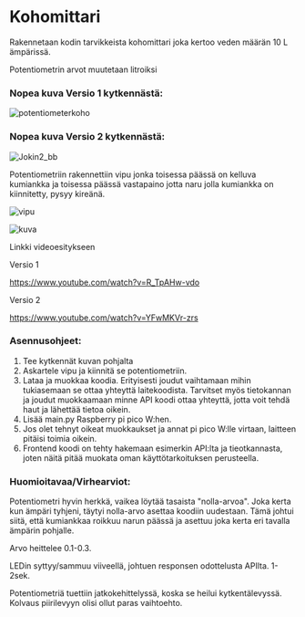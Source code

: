 # Kohomittari

Rakennetaan kodin tarvikkeista kohomittari joka kertoo veden määrän 10 L ämpärissä.​

Potentiometrin arvot muutetaan litroiksi

### Nopea kuva Versio 1 kytkennästä:

![potentiometerkoho](https://github.com/user-attachments/assets/6647c384-5240-4866-985d-0af7fd529971)

### Nopea kuva Versio 2 kytkennästä:

![Jokin2_bb](https://github.com/user-attachments/assets/4d209aef-99ec-482c-a97b-7a1e286db01e)

Potentiometriin rakennettiin vipu jonka toisessa päässä on kelluva kumiankka ja toisessa päässä vastapaino jotta naru jolla kumiankka on kiinnitetty, pysyy kireänä.

![vipu](https://github.com/user-attachments/assets/36abab1d-e377-4863-95e4-d5990e74cc51)

![kuva](https://github.com/user-attachments/assets/4ed3ae08-a868-407a-89be-3a3e3ec0125f)

Linkki videoesitykseen

Versio 1

https://www.youtube.com/watch?v=R_TpAHw-vdo

Versio 2

https://www.youtube.com/watch?v=YFwMKVr-zrs

### Asennusohjeet:
1. Tee kytkennät kuvan pohjalta
2. Askartele vipu ja kiinnitä se potentiometriin.
3. Lataa ja muokkaa koodia. Erityisesti joudut vaihtamaan mihin tukiasemaan se ottaa yhteyttä laitekoodista. Tarvitset myös tietokannan ja joudut muokkaamaan minne API koodi ottaa yhteyttä, jotta voit tehdä haut ja lähettää tietoa oikein.
4. Lisää main.py Raspberry pi pico W:hen.
5. Jos olet tehnyt oikeat muokkaukset ja annat pi pico W:lle virtaan, laitteen pitäisi toimia oikein.
6. Frontend koodi on tehty hakemaan esimerkin API:lta ja tieotkannasta, joten näitä pitää muokata oman käyttötarkoituksen perusteella.

### Huomioitavaa/Virhearviot:​

Potentiometri hyvin herkkä, vaikea löytää tasaista "nolla-arvoa".  Joka kerta kun ämpäri tyhjeni, täytyi nolla-arvo asettaa koodiin uudestaan. Tämä johtui siitä, että kumiankkaa roikkuu narun päässä ja asettuu joka kerta eri tavalla ämpärin pohjalle.​

Arvo heittelee 0.1-0.3.​

LEDin syttyy/sammuu viiveellä, johtuen responsen odottelusta APIlta. 1-2sek.​

Potentiometriä tuettiin jatkokehittelyssä, koska se heilui kytkentälevyssä. Kolvaus piirilevyyn olisi ollut paras vaihtoehto.
